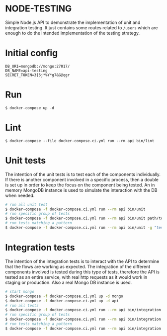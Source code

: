 # NODE-TESTING

Simple Node.js API to demonstrate the implementation of unit and integration testing.
It just contains some routes related to `/users` which are enough to do the intended 
implementation of the testing strategy.

# Initial config 

```
DB_URI=mongodb://mongo:27017/
DB_NAME=api-testing
SECRET_TOKEN=3{5j*%Y*g7&G@qgr
```

# Run

```
$ docker-compose up -d
```

# Lint

```
$ docker-compose --file docker-compose.ci.yml run --rm api bin/lint
```

# Unit tests

The intention of the unit tests is to test each of the components individually.
If there is another component involved in a specific process, then a double is
set up in order to keep the focus on the component being tested. An in memory
MongoDB instance is used to simulate the interaction with the DB when needed.

```bash
# run all unit test
$ docker-compose -f docker-compose.ci.yml run --rm api bin/unit
# run specific group of tests
$ docker-compose -f docker-compose.ci.yml run --rm api bin/unit path/to/files/ # e.g.: __tests__/unit/models/
# run tests matching a pattern
$ docker-compose -f docker-compose.ci.yml run --rm api bin/unit -g "test-description" # e.g.: "Save"
```

# Integration tests

The intention of the integration tests is to interact with the API to determine
that the flows are working as expected.
The integration of the different components involved is tested during this type
of tests, therefore the API is tested as an entire service, with real http 
requests as it would work in staging or production. 
Also a real Mongo DB instance is used.

```bash
# start mongo
$ docker-compose -f docker-compose.ci.yml up -d mongo
$ docker-compose -f docker-compose.ci.yml up -d api
# run all tests
$ docker-compose -f docker-compose.ci.yml run --rm api bin/integration
# run specific group of tests
$ docker-compose -f docker-compose.ci.yml run --rm api bin/integration path/to/files/ # e.g.: __tests__/integration/general/
# run tests matching a pattern
$ docker-compose -f docker-compose.ci.yml run --rm api bin/integration -g "test-description" # e.g.: "/test"
```
